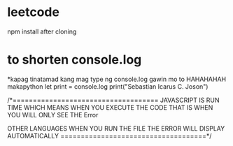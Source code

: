 # leetcode
npm install after cloning


# to shorten console.log
*kapag tinatamad kang mag type ng console.log gawin mo to HAHAHAHAH makapython
let print = console.log
print("Sebastian Icarus C. Joson")

/*====================================
JAVASCRIPT IS RUN TIME WHICH MEANS WHEN YOU EXECUTE THE CODE THAT IS WHEN YOU WILL ONLY SEE THE Error


OTHER LANGUAGES WHEN YOU RUN THE FILE THE ERROR WILL DISPLAY AUTOMATICALLY
====================================*/